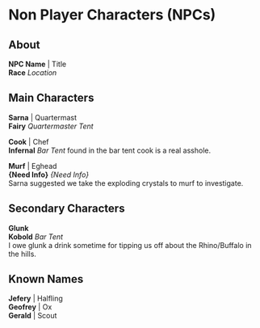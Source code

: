 # Non Player Characters (NPCs)

## About
**NPC Name** | Title  
**Race** *Location*

## Main Characters
**Sarna** | Quartermast  
**Fairy** *Quartermaster Tent* 

**Cook** | Chef  
**Infernal** *Bar Tent* 
found in the bar tent cook is a real asshole.

**Murf** | Eghead  
**{Need Info}** *{Need Info}*  
Sarna suggested we take the exploding crystals to murf to investigate.

## Secondary Characters
**Glunk**  
**Kobold** *Bar Tent*  
I owe glunk a drink sometime for tipping us off about the Rhino/Buffalo in the hills. 

## Known Names
**Jefery** | Halfling  
**Geofrey** | Ox  
**Gerald** | Scout  